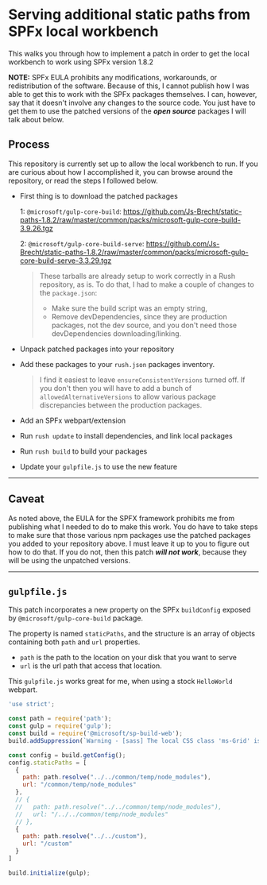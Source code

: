 # Serving additional static paths from SPFx local workbench

This walks you through how to implement a patch in order to get the local workbench to work using SPFx version 1.8.2

**NOTE:**  SPFx EULA prohibits any modifications, workarounds, or redistribution of the software.  Because of this, I cannot publish how I was able to get this to work with the SPFx packages themselves.  I can, however, say that it doesn't involve any changes to the source code.  You just have to get them to use the patched versions of the **_open source_** packages I will talk about below.

## Process

This repository is currently set up to allow the local workbench to run.  If you are curious about how I accomplished it, you can browse around the repository, or read the steps I followed below.

* First thing is to download the patched packages

  1: `@microsoft/gulp-core-build`: <https://github.com/Js-Brecht/static-paths-1.8.2/raw/master/common/packs/microsoft-gulp-core-build-3.9.26.tgz>
  
  2: `@microsoft/gulp-core-build-serve`: <https://github.com/Js-Brecht/static-paths-1.8.2/raw/master/common/packs/microsoft-gulp-core-build-serve-3.3.29.tgz>

  > These tarballs are already setup to work correctly in a Rush repository, as is.  To do that, I had to make a couple of changes to the `package.json`:
    > * Make sure the build script was an empty string,
    > * Remove devDependencies, since they are production packages, not the dev source, and you don't need those devDependencies downloading/linking.

* Unpack patched packages into your repository

* Add these packages to your `rush.json` packages inventory.

  > I find it easiest to leave `ensureConsistentVersions` turned off.  If you don't then you will have to add a bunch of `allowedAlternativeVersions` to allow various package discrepancies between the production packages.

* Add an SPFx webpart/extension

* Run `rush update` to install dependencies, and link local packages

* Run `rush build` to build your packages

* Update your `gulpfile.js` to use the new feature

---

## **Caveat**

As noted above, the EULA for the SPFX framework prohibits me from publishing what I needed to do to make this work.  You do have to take steps to make sure that those various npm packages use the patched packages you added to your repository above.  I must leave it up to you to figure out how to do that.  If you do not, then this patch **_will not work_**, because they will be using the unpatched versions.

---

## `gulpfile.js`

This patch incorporates a new property on the SPFx `buildConfig` exposed by `@microsoft/gulp-core-build` package.

The property is named `staticPaths`, and the structure is an array of objects containing both `path` and `url` properties.

* `path` is the path to the location on your disk that you want to serve
* `url` is the url path that access that location.

This `gulpfile.js` works great for me, when using a stock `HelloWorld` webpart.

```js
'use strict';

const path = require('path');
const gulp = require('gulp');
const build = require('@microsoft/sp-build-web');
build.addSuppression(`Warning - [sass] The local CSS class 'ms-Grid' is not camelCase and will not be type-safe.`);

const config = build.getConfig();
config.staticPaths = [
  {
    path: path.resolve("../../common/temp/node_modules"),
    url: "/common/temp/node_modules"
  },
  // {
  //   path: path.resolve("../../common/temp/node_modules"),
  //   url: "/../../common/temp/node_modules"
  // },
  {
    path: path.resolve("../../custom"),
    url: "/custom"
  }
]

build.initialize(gulp);
```
